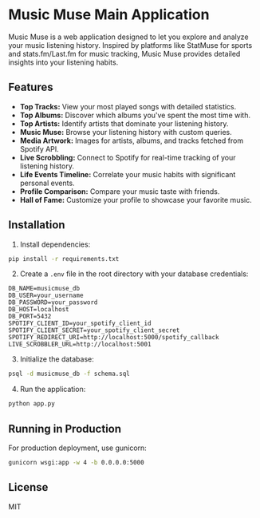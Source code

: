 # Music Muse Main Application

Music Muse is a web application designed to let you explore and analyze your music listening history. Inspired by platforms like StatMuse for sports and stats.fm/Last.fm for music tracking, Music Muse provides detailed insights into your listening habits.

## Features

- **Top Tracks:** View your most played songs with detailed statistics.
- **Top Albums:** Discover which albums you've spent the most time with.
- **Top Artists:** Identify artists that dominate your listening history.
- **Music Muse:** Browse your listening history with custom queries.
- **Media Artwork:** Images for artists, albums, and tracks fetched from Spotify API.
- **Live Scrobbling:** Connect to Spotify for real-time tracking of your listening history.
- **Life Events Timeline:** Correlate your music habits with significant personal events.
- **Profile Comparison:** Compare your music taste with friends.
- **Hall of Fame:** Customize your profile to showcase your favorite music.

## Installation

1. Install dependencies:
```bash
pip install -r requirements.txt
```

2. Create a `.env` file in the root directory with your database credentials:
```env
DB_NAME=musicmuse_db
DB_USER=your_username
DB_PASSWORD=your_password
DB_HOST=localhost
DB_PORT=5432
SPOTIFY_CLIENT_ID=your_spotify_client_id
SPOTIFY_CLIENT_SECRET=your_spotify_client_secret
SPOTIFY_REDIRECT_URI=http://localhost:5000/spotify_callback
LIVE_SCROBBLER_URL=http://localhost:5001
```

3. Initialize the database:
```bash
psql -d musicmuse_db -f schema.sql
```

4. Run the application:
```bash
python app.py
```

## Running in Production

For production deployment, use gunicorn:
```bash
gunicorn wsgi:app -w 4 -b 0.0.0.0:5000
```

## License

MIT